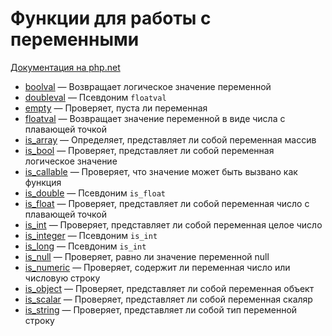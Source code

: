# Функции для работы с переменными

[Документация на php.net](https://www.php.net/manual/ru/ref.var.php)

-   [boolval](./func/boolval.md) &mdash; Возвращает логическое значение переменной
-   [doubleval](./func/doubleval.md) &mdash; Псевдоним `floatval`
-   [empty](./func/empty.md) &mdash; Проверяет, пуста ли переменная
-   [floatval](./func/floatval.md) &mdash; Возвращает значение переменной в виде числа с плавающей
    точкой
-   [is_array](./func/is_array.md) &mdash; Определяет, представляет ли собой переменная массив
-   [is_bool](./func/is_bool.md) &mdash; Проверяет, представляет ли собой переменная логическое
    значение
-   [is_callable](./func/is_callable.md) &mdash; Проверяет, что значение может быть вызвано как
    функция
-   [is_double](./func/is_double.md) &mdash; Псевдоним `is_float`
-   [is_float](./func/is_float.md) &mdash; Проверяет, представляет ли собой переменная число с
    плавающей точкой
-   [is_int](./func/is_int.md) &mdash; Проверяет, представляет ли собой переменная целое число
-   [is_integer](./func/is_integer.md) &mdash; Псевдоним `is_int`
-   [is_long](./func/is_long.md) &mdash; Псевдоним `is_int`
-   [is_null](./func/is_null.md) &mdash; Проверяет, равно ли значение переменной null
-   [is_numeric](./func/is_numeric.md) &mdash; Проверяет, содержит ли переменная число или числовую
    строку
-   [is_object](./func/is_object.md) &mdash; Проверяет, представляет ли собой переменная объект
-   [is_scalar](./func/is_scalar.md) &mdash; Проверяет, представляет ли собой переменная скаляр
-   [is_string](./var/func/is_string.md) &mdash; Проверяет, представляет ли собой тип переменной
    строку
